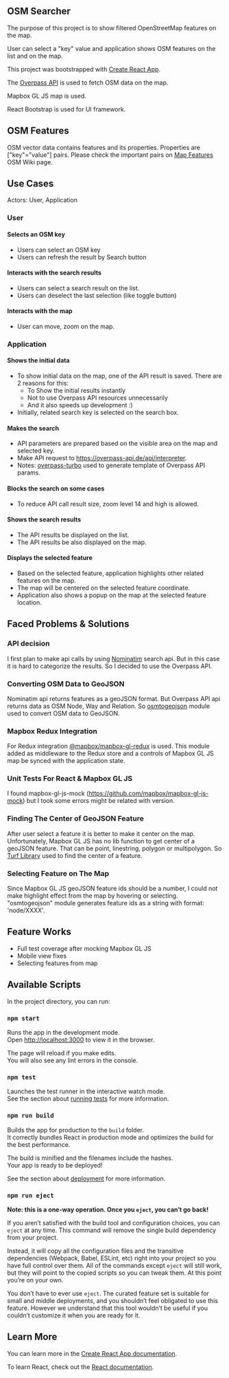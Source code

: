## OSM Searcher

The purpose of this project is to show filtered OpenStreetMap features on the map.

User can select a "key" value and application shows OSM features on the list and on the map.

This project was bootstrapped with [Create React App](https://github.com/facebook/create-react-app).

The [Overpass API](https://wiki.openstreetmap.org/wiki/Overpass_API) is used to fetch OSM data on the map.

Mapbox GL JS map is used.

React Bootstrap is used for UI framework.

## OSM Features

OSM vector data contains features and its properties. Properties are ["key"="value"] pairs.
Please check the important pairs on [Map Features](https://wiki.openstreetmap.org/wiki/Map_Features) OSM Wiki page.

## Use Cases

Actors: User, Application

### User
#### Selects an OSM key
* Users can select an OSM key
* Users can refresh the result by Search button

#### Interacts with the search results
* Users can select a search result on the list.
* Users can deselect the last selection (like toggle button)

#### Interacts with the map
* User can move, zoom on the map.

### Application
#### Shows the initial data
* To show initial data on the map, one of the API result is saved. There are 2 reasons for this:
    * To Show the initial results instantly
    * Not to use Overpass API resources unnecessarily
    * And it also speeds up development :)
* Initially, related search key is selected on the search box.

#### Makes the search
* API parameters are prepared based on the visible area on the map and selected key.
* Make API request to https://overpass-api.de/api/interpreter.
* Notes: [overpass-turbo](https://overpass-turbo.eu/) used to generate template of Overpass API params.

#### Blocks the search on some cases
* To reduce API call result size, zoom level 14 and high is allowed.

#### Shows the search results
* The API results be displayed on the list.
* The API results be also displayed on the map.

#### Displays the selected feature
* Based on the selected feature, application highlights other related features on the map.
* The map will be centered on the selected feature coordinate.
* Application also shows a popup on the map at the selected feature location.

## Faced Problems & Solutions
### API decision
I first plan to make api calls by using [Nominatim](https://wiki.openstreetmap.org/wiki/Nominatim) search api.
But in this case it is hard to categorize the results. So I decided to use the Overpass API.

### Converting OSM Data to GeoJSON
Nominatim api returns features as a geoJSON format. But Overpass API api returns data as OSM Node, Way and Relation. So [osmtogeojson](https://github.com/tyrasd/osmtogeojson) module used to convert OSM data to GeoJSON. 

### Mapbox Redux Integration
For Redux integration [@mapbox/mapbox-gl-redux](https://github.com/mapbox/mapbox-gl-redux) is used. This module added as middleware to the Redux store and a controls of Mapbox GL JS map be synced with the application state.

### Unit Tests For React & Mapbox GL JS
I found mapbox-gl-js-mock (https://github.com/mapbox/mapbox-gl-js-mock) but I took some errors might be related with version.

### Finding The Center of GeoJSON Feature
After user select a feature it is better to make it center on the map. Unfortunately, Mapbox GL JS has no lib function to get center of a geoJSON feature. That can be point, linestring, polygon or multipolygon. So [Turf Library](http://turfjs.org/docs/) used to find the center of a feature.

### Selecting Feature on The Map
Since Mapbox GL JS geoJSON feature ids should be a number, I could not make highlight effect from the map by hovering or selecting. "osmtogeojson" module generates feature ids as a string with format: 'node/XXXX'.

## Feature Works
* Full test coverage after mocking Mapbox GL JS
* Mobile view fixes
* Selecting features from map

## Available Scripts

In the project directory, you can run:

### `npm start`

Runs the app in the development mode.<br>
Open [http://localhost:3000](http://localhost:3000) to view it in the browser.

The page will reload if you make edits.<br>
You will also see any lint errors in the console.

### `npm test`

Launches the test runner in the interactive watch mode.<br>
See the section about [running tests](https://facebook.github.io/create-react-app/docs/running-tests) for more information.

### `npm run build`

Builds the app for production to the `build` folder.<br>
It correctly bundles React in production mode and optimizes the build for the best performance.

The build is minified and the filenames include the hashes.<br>
Your app is ready to be deployed!

See the section about [deployment](https://facebook.github.io/create-react-app/docs/deployment) for more information.

### `npm run eject`

**Note: this is a one-way operation. Once you `eject`, you can’t go back!**

If you aren’t satisfied with the build tool and configuration choices, you can `eject` at any time. This command will remove the single build dependency from your project.

Instead, it will copy all the configuration files and the transitive dependencies (Webpack, Babel, ESLint, etc) right into your project so you have full control over them. All of the commands except `eject` will still work, but they will point to the copied scripts so you can tweak them. At this point you’re on your own.

You don’t have to ever use `eject`. The curated feature set is suitable for small and middle deployments, and you shouldn’t feel obligated to use this feature. However we understand that this tool wouldn’t be useful if you couldn’t customize it when you are ready for it.

## Learn More

You can learn more in the [Create React App documentation](https://facebook.github.io/create-react-app/docs/getting-started).

To learn React, check out the [React documentation](https://reactjs.org/).
